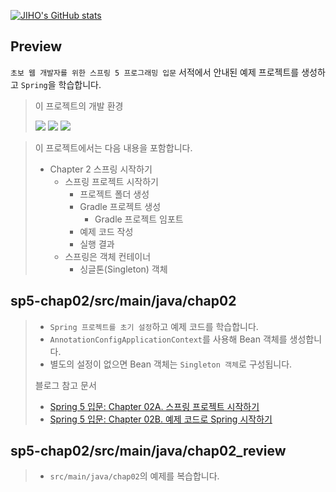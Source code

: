[![JIHO's GitHub stats](https://github-readme-stats.vercel.app/api?username=namepgb&include_all_commits=true&theme=nord&hide_border=true&count_private=true)](https://github.com/namepgb/github-readme-stats)

## Preview
`초보 웹 개발자를 위한 스프링 5 프로그래밍 입문` 서적에서 안내된 예제 프로젝트를 생성하고 `Spring`을 학습합니다.
> 
> 이 프로젝트의 개발 환경
>
> <img src="https://img.shields.io/badge/IntelliJ IDEA:2020.3 Ultimate Edition-000000?style=for-the-badge&logo=intellijidea&logoColor=white">
> <img src="https://img.shields.io/badge/OpenJDK:17-437291?style=for-the-badge&logo=openjdk&logoColor=white">
> <img src="https://img.shields.io/badge/Gradle:8.4-02303A?style=for-the-badge&logo=gradle&logoColor=white">

> 이 프로젝트에서는 다음 내용을 포함합니다.
> * Chapter 2 스프링 시작하기
>   * 스프링 프로젝트 시작하기  
>     * 프로젝트 폴더 생성
>     * Gradle 프로젝트 생성
>       * Gradle 프로젝트 임포트
>     * 예제 코드 작성
>     * 실행 결과
>   * 스프링은 객체 컨테이너
>     * 싱글톤(Singleton) 객체 


## sp5-chap02/src/main/java/chap02
> * `Spring 프로젝트를 초기 설정`하고 예제 코드를 학습합니다.
> * `AnnotationConfigApplicationContext`를 사용해 Bean 객체를 생성합니다.
> * 별도의 설정이 없으면 Bean 객체는 `Singleton 객체`로 구성됩니다.
> 
> 블로그 참고 문서
> * [Spring 5 입문: Chapter 02A. 스프링 프로젝트 시작하기](https://namepgb.tistory.com/209)
> * [Spring 5 입문: Chapter 02B. 예제 코드로 Spring 시작하기](https://namepgb.tistory.com/218)

## sp5-chap02/src/main/java/chap02_review
> * `src/main/java/chap02`의 예제를 복습합니다.
